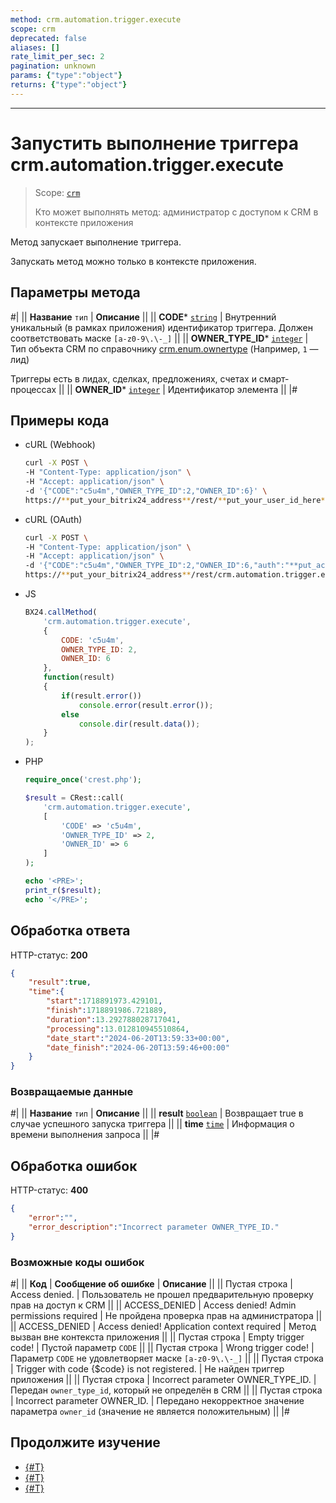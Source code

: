 ```yaml
---
method: crm.automation.trigger.execute
scope: crm
deprecated: false
aliases: []
rate_limit_per_sec: 2
pagination: unknown
params: {"type":"object"}
returns: {"type":"object"}
---
```



---

# Запустить выполнение триггера crm.automation.trigger.execute

> Scope: [`crm`](../../../scopes/permissions.md)
>
> Кто может выполнять метод: администратор с доступом к CRM в контексте приложения 

Метод запускает выполнение триггера.

Запускать метод можно только в контексте приложения.

## Параметры метода



#|
|| **Название**
`тип` | **Описание** ||
|| **CODE***
[`string`](../../../data-types.md) | Внутренний уникальный (в рамках приложения) идентификатор триггера. Должен соответствовать маске `[a-z0-9\.\-_]` ||
|| **OWNER_TYPE_ID***
[`integer`](../../../data-types.md) | Тип объекта CRM по справочнику [crm.enum.ownertype](../../auxiliary/enum/crm-enum-owner-type.md) (Например, `1` — лид)

Триггеры есть в лидах, сделках, предложениях, счетах и смарт-процессах
||
|| **OWNER_ID***
[`integer`](../../../data-types.md) | Идентификатор элемента ||
|#

## Примеры кода





- cURL (Webhook)

    ```bash
    curl -X POST \
    -H "Content-Type: application/json" \
    -H "Accept: application/json" \
    -d '{"CODE":"c5u4m","OWNER_TYPE_ID":2,"OWNER_ID":6}' \
    https://**put_your_bitrix24_address**/rest/**put_your_user_id_here**/**put_your_webhook_here**/crm.automation.trigger.execute
    ```

- cURL (OAuth)

    ```bash
    curl -X POST \
    -H "Content-Type: application/json" \
    -H "Accept: application/json" \
    -d '{"CODE":"c5u4m","OWNER_TYPE_ID":2,"OWNER_ID":6,"auth":"**put_access_token_here**"}' \
    https://**put_your_bitrix24_address**/rest/crm.automation.trigger.execute
    ```

- JS

    ```js
    BX24.callMethod(
        'crm.automation.trigger.execute',
        {
            CODE: 'c5u4m',
            OWNER_TYPE_ID: 2,
            OWNER_ID: 6
        },
        function(result) 
        {
            if(result.error())
                console.error(result.error());
            else
                console.dir(result.data());
        }
    );
    ```

- PHP

    ```php
    require_once('crest.php');

    $result = CRest::call(
        'crm.automation.trigger.execute',
        [
            'CODE' => 'c5u4m',
            'OWNER_TYPE_ID' => 2,
            'OWNER_ID' => 6
        ]
    );

    echo '<PRE>';
    print_r($result);
    echo '</PRE>';
    ```



## Обработка ответа

HTTP-статус: **200**

```json
{
    "result":true,
    "time":{
        "start":1718891973.429101,
        "finish":1718891986.721889,
        "duration":13.292788028717041,
        "processing":13.012810945510864,
        "date_start":"2024-06-20T13:59:33+00:00",
        "date_finish":"2024-06-20T13:59:46+00:00"
    }
}
```

### Возвращаемые данные

#|
|| **Название**
`тип` | **Описание** ||
|| **result**
[`boolean`](../../../data-types.md) | Возвращает true в случае успешного запуска триггера ||
|| **time**
[`time`](../../../data-types.md) | Информация о времени выполнения запроса ||
|#

## Обработка ошибок

HTTP-статус: **400**

```json
{
    "error":"",
    "error_description":"Incorrect parameter OWNER_TYPE_ID."
}
```



### Возможные коды ошибок

#|
|| **Код** | **Cообщение об ошибке** | **Описание** ||
|| Пустая строка | Access denied. | Пользователь не прошел предварительную проверку прав на доступ к CRM ||
|| ACCESS_DENIED | Access denied! Admin permissions required | Не пройдена проверка прав на администратора ||
|| ACCESS_DENIED | Access denied! Application context required | Метод вызван вне контекста приложения ||
|| Пустая строка | Empty trigger code! | Пустой параметр `CODE` ||
|| Пустая строка | Wrong trigger code! | Параметр `CODE` не удовлетворяет маске `[a-z0-9\.\-_]` ||
|| Пустая строка | Trigger with code {$code} is not registered. | Не найден триггер приложения ||
|| Пустая строка | Incorrect parameter OWNER_TYPE_ID. | Передан `owner_type_id`, который не определён в CRM ||
|| Пустая строка | Incorrect parameter OWNER_ID. | Передано некорректное значение параметра `owner_id` (значение не является положительным) ||
|#



## Продолжите изучение 

- [{#T}](./crm-automation-trigger-add.md)
- [{#T}](./crm-automation-trigger-list.md)
- [{#T}](./crm-automation-trigger-delete.md)

